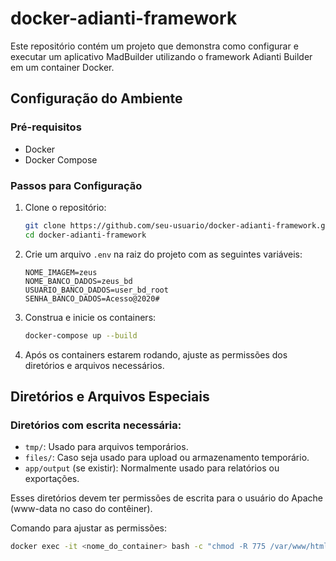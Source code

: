 # docker-adianti-framework
Este repositório contém um projeto que demonstra como configurar e executar um aplicativo MadBuilder utilizando o framework Adianti Builder em um container Docker.

## Configuração do Ambiente

### Pré-requisitos
- Docker
- Docker Compose

### Passos para Configuração

1. Clone o repositório:
    ```bash
    git clone https://github.com/seu-usuario/docker-adianti-framework.git
    cd docker-adianti-framework
    ```

2. Crie um arquivo `.env` na raiz do projeto com as seguintes variáveis:
    ```env
    NOME_IMAGEM=zeus
    NOME_BANCO_DADOS=zeus_bd
    USUARIO_BANCO_DADOS=user_bd_root
    SENHA_BANCO_DADOS=Acesso@2020#
    ```

3. Construa e inicie os containers:
    ```bash
    docker-compose up --build
    ```

4. Após os containers estarem rodando, ajuste as permissões dos diretórios e arquivos necessários.

## Diretórios e Arquivos Especiais

### Diretórios com escrita necessária:
- `tmp/`: Usado para arquivos temporários.
- `files/`: Caso seja usado para upload ou armazenamento temporário.
- `app/output` (se existir): Normalmente usado para relatórios ou exportações.

Esses diretórios devem ter permissões de escrita para o usuário do Apache (www-data no caso do contêiner).

Comando para ajustar as permissões:
```bash
docker exec -it <nome_do_container> bash -c "chmod -R 775 /var/www/html/tmp /var/www/html/files"